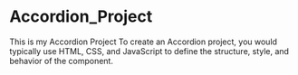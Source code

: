 # Accordion_Project
This is my Accordion Project To create an Accordion project, you would typically use HTML, CSS, and JavaScript to define the structure, style, and behavior of the component.
